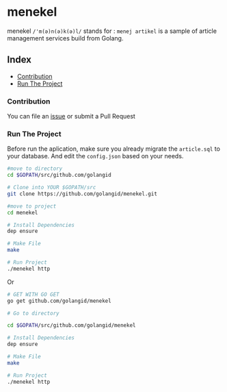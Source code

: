# menekel
menekel `/'m(ə)n(ə)k(ə)l/` stands for : `menej artikel` is a sample of article management services build from Golang.

## Index
- [Contribution](#contribution)
- [Run The Project](#run-the-project)

### Contribution 
You can file an [issue](https://github.com/golangid/menekel/issues/new) or submit a Pull Request

### Run The Project

Before run the aplication, make sure you already migrate the `article.sql` to your database. And edit the `config.json` based on your needs.

```bash
#move to directory
cd $GOPATH/src/github.com/golangid

# Clone into YOUR $GOPATH/src
git clone https://github.com/golangid/menekel.git

#move to project
cd menekel

# Install Dependencies
dep ensure

# Make File
make

# Run Project
./menekel http

```

Or

```bash
# GET WITH GO GET
go get github.com/golangid/menekel

# Go to directory

cd $GOPATH/src/github.com/golangid/menekel

# Install Dependencies
dep ensure

# Make File
make

# Run Project
./menekel http
```
